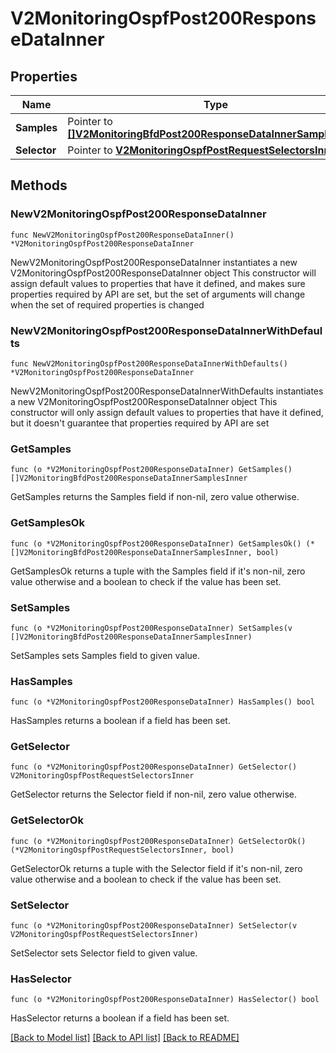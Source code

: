 # V2MonitoringOspfPost200ResponseDataInner

## Properties

Name | Type | Description | Notes
------------ | ------------- | ------------- | -------------
**Samples** | Pointer to [**[]V2MonitoringBfdPost200ResponseDataInnerSamplesInner**](V2MonitoringBfdPost200ResponseDataInnerSamplesInner.md) |  | [optional] 
**Selector** | Pointer to [**V2MonitoringOspfPostRequestSelectorsInner**](V2MonitoringOspfPostRequestSelectorsInner.md) |  | [optional] 

## Methods

### NewV2MonitoringOspfPost200ResponseDataInner

`func NewV2MonitoringOspfPost200ResponseDataInner() *V2MonitoringOspfPost200ResponseDataInner`

NewV2MonitoringOspfPost200ResponseDataInner instantiates a new V2MonitoringOspfPost200ResponseDataInner object
This constructor will assign default values to properties that have it defined,
and makes sure properties required by API are set, but the set of arguments
will change when the set of required properties is changed

### NewV2MonitoringOspfPost200ResponseDataInnerWithDefaults

`func NewV2MonitoringOspfPost200ResponseDataInnerWithDefaults() *V2MonitoringOspfPost200ResponseDataInner`

NewV2MonitoringOspfPost200ResponseDataInnerWithDefaults instantiates a new V2MonitoringOspfPost200ResponseDataInner object
This constructor will only assign default values to properties that have it defined,
but it doesn't guarantee that properties required by API are set

### GetSamples

`func (o *V2MonitoringOspfPost200ResponseDataInner) GetSamples() []V2MonitoringBfdPost200ResponseDataInnerSamplesInner`

GetSamples returns the Samples field if non-nil, zero value otherwise.

### GetSamplesOk

`func (o *V2MonitoringOspfPost200ResponseDataInner) GetSamplesOk() (*[]V2MonitoringBfdPost200ResponseDataInnerSamplesInner, bool)`

GetSamplesOk returns a tuple with the Samples field if it's non-nil, zero value otherwise
and a boolean to check if the value has been set.

### SetSamples

`func (o *V2MonitoringOspfPost200ResponseDataInner) SetSamples(v []V2MonitoringBfdPost200ResponseDataInnerSamplesInner)`

SetSamples sets Samples field to given value.

### HasSamples

`func (o *V2MonitoringOspfPost200ResponseDataInner) HasSamples() bool`

HasSamples returns a boolean if a field has been set.

### GetSelector

`func (o *V2MonitoringOspfPost200ResponseDataInner) GetSelector() V2MonitoringOspfPostRequestSelectorsInner`

GetSelector returns the Selector field if non-nil, zero value otherwise.

### GetSelectorOk

`func (o *V2MonitoringOspfPost200ResponseDataInner) GetSelectorOk() (*V2MonitoringOspfPostRequestSelectorsInner, bool)`

GetSelectorOk returns a tuple with the Selector field if it's non-nil, zero value otherwise
and a boolean to check if the value has been set.

### SetSelector

`func (o *V2MonitoringOspfPost200ResponseDataInner) SetSelector(v V2MonitoringOspfPostRequestSelectorsInner)`

SetSelector sets Selector field to given value.

### HasSelector

`func (o *V2MonitoringOspfPost200ResponseDataInner) HasSelector() bool`

HasSelector returns a boolean if a field has been set.


[[Back to Model list]](../README.md#documentation-for-models) [[Back to API list]](../README.md#documentation-for-api-endpoints) [[Back to README]](../README.md)


